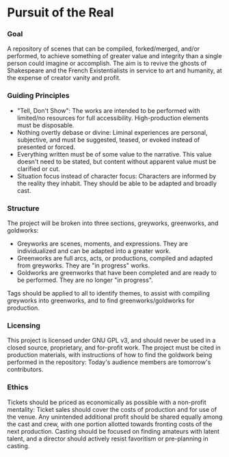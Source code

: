 # Pursuit of the Real

### Goal ###
A repository of scenes that can be compiled, forked/merged, and/or performed, to achieve something of greater value and integrity than a single person could imagine or accomplish.  The aim is to revive the ghosts of Shakespeare and the French Existentialists in service to art and humanity, at the expense of creator vanity and profit.

### Guiding Principles ###
- "Tell, Don't Show": The works are intended to be performed with limited/no resources for full accessibility. High-production elements must be disposable.
- Nothing overtly debase or divine: Liminal experiences are personal, subjective, and must be suggested, teased, or evoked instead of presented or forced.
- Everything written must be of some value to the narrative. This value doesn't need to be stated, but content without apparent value must be clarified or cut.
- Situation focus instead of character focus: Characters are informed by the reality they inhabit. They should be able to be adapted and broadly cast.

### Structure ###
The project will be broken into three sections, greyworks, greenworks, and goldworks:
- Greyworks are scenes, moments, and expressions.  They are individualized and can be adapted into a greater work.
- Greenworks are full arcs, acts, or productions, compiled and adapted from greyworks.  They are "in progress" works.
- Goldworks are greenworks that have been completed and are ready to be performed.  They are no longer "in progress".
 
Tags should be applied to all to identify themes, to assist with compiling greyworks into greenworks, and to find greenworks/goldworks for production.

### Licensing ###
This project is licensed under GNU GPL v3, and should never be used in a closed source, proprietary, and for-profit work.  The project must be cited in production materials, with instructions of how to find the goldwork being performed in the repository: Today's audience members are tomorrow's contributors.

### Ethics ###
Tickets should be priced as economically as possible with a non-profit mentality: Ticket sales should cover the costs of production and for use of the venue.  Any unintended additional profit should be shared equally among the cast and crew, with one portion allotted towards fronting costs of the next production.  Casting should be focused on finding amateurs with latent talent, and a director should actively resist favoritism or pre-planning in casting.

